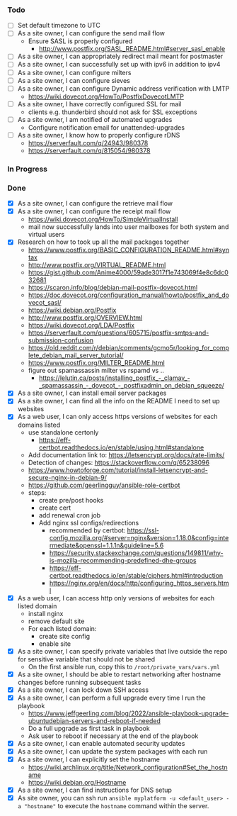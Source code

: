 ### Todo

- [ ] Set default timezone to UTC
- [ ] As a site owner, I can configure the send mail flow
  - Ensure SASL is properly configured
    - http://www.postfix.org/SASL_README.html#server_sasl_enable
- [ ] As a site owner, I can appropriately redirect mail meant for postmaster
- [ ] As a site owner, I can successfully set up with ipv6 in addition
  to ipv4
- [ ] As a site owner, I can configure milters
- [ ] As a site owner, I can configure sieves
- [ ] As a site owner, I can configure Dynamic address verification with LMTP
    - https://wiki.dovecot.org/HowTo/PostfixDovecotLMTP
- [ ] As a site owner, I have correctly configured SSL for mail
    - clients e.g. thunderbird should not ask for SSL exceptions
- [ ] As a site owner, I am notified of automated upgrades
  - Configure notification email for unattended-upgrades
- [ ] As a site owner, I know how to properly configure rDNS
  - https://serverfault.com/q/24943/980378
  - https://serverfault.com/q/815054/980378

### In Progress


### Done

- [x] As a site owner, I can configure the retrieve mail flow
- [x] As a site owner, I can configure the receipt mail flow
  - https://wiki.dovecot.org/HowTo/SimpleVirtualInstall
  - mail now successfully lands into user mailboxes for both system and virtual users
- [x] Research on how to took up all the mail packages together
  - https://www.postfix.org/BASIC_CONFIGURATION_README.html#syntax
  - http://www.postfix.org/VIRTUAL_README.html
  - https://gist.github.com/Anime4000/59ade3017f1e743069f4e8c6dc032681
  - https://scaron.info/blog/debian-mail-postfix-dovecot.html
  - https://doc.dovecot.org/configuration_manual/howto/postfix_and_dovecot_sasl/
  - https://wiki.debian.org/Postfix
  - http://www.postfix.org/OVERVIEW.html
  - https://wiki.dovecot.org/LDA/Postfix
  - https://serverfault.com/questions/605715/postfix-smtps-and-submission-confusion
  - https://old.reddit.com/r/debian/comments/gcmo5r/looking_for_complete_debian_mail_server_tutorial/
  - https://www.postfix.org/MILTER_README.html
  - figure out spamassassin milter vs rspamd vs ..
    - https://lelutin.ca/posts/installing_postfix_-_clamav_-_spamassassin_-_dovecot_-_postfixadmin_on_debian_squeeze/
- [x] As a site owner, I can install email server packages
- [x] As a site owner, I can find all the info on the README I need to set up websites
- [x] As a web user, I can only access https versions of websites for
  each domains listed
  - use standalone certonly
	- https://eff-certbot.readthedocs.io/en/stable/using.html#standalone
  - Add documentation link to: https://letsencrypt.org/docs/rate-limits/
  - Detection of changes: https://stackoverflow.com/q/65238096
  - https://www.howtoforge.com/tutorial/install-letsencrypt-and-secure-nginx-in-debian-9/
  - https://github.com/geerlingguy/ansible-role-certbot
  - steps:
    - create pre/post hooks
	- create cert
    - add renewal cron job
	- Add nginx ssl configs/redirections
      - recommended by certbot: https://ssl-config.mozilla.org/#server=nginx&version=1.18.0&config=intermediate&openssl=1.1.1n&guideline=5.6
	  - https://security.stackexchange.com/questions/149811/why-is-mozilla-recommending-predefined-dhe-groups
	  - https://eff-certbot.readthedocs.io/en/stable/ciphers.html#introduction
	  - https://nginx.org/en/docs/http/configuring_https_servers.html
- [x] As a web user, I can access http only versions of websites
  for each listed domain
  - install nginx
  - remove default site
  - For each listed domain:
    - create site config
	- enable site
- [x] As a site owner, I can specify private variables that live outside the repo
  for sensitive variable that should not be shared
  - On the first ansible run, copy this to `/root/private_vars/vars.yml`
- [x] As a site owner, I should be able to restart networking after
  hostname changes before running subsequent tasks
- [x] As a site owner, I can lock down SSH access
- [x] As a site owner, I can perform a full upgrade every time I run
  the playbook
  - https://www.jeffgeerling.com/blog/2022/ansible-playbook-upgrade-ubuntudebian-servers-and-reboot-if-needed
  - Do a full upgrade as first task in playbook
  - Ask user to reboot if necessary at the end of the playbook
- [x] As a site owner, I can enable automated security updates
- [x] As a site owner, I can update the system packages with each run
- [x] As a site owner, I can explicitly set the hostname
  - https://wiki.archlinux.org/title/Network_configuration#Set_the_hostname
  - https://wiki.debian.org/Hostname
- [x] As a site owner, I can find instructions for DNS setup
- [x] As site owner, you can ssh run
  `ansible myplatform -u <default_user> -a "hostname"`
  to execute the `hostname` command within the server.

